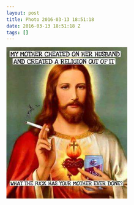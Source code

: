 ```yaml
---
layout: post
title: Photo 2016-03-13 18:51:18
date: 2016-03-13 18:51:18 Z
tags: []
---
```

![](/media/2016/03/140982702602.jpg)
